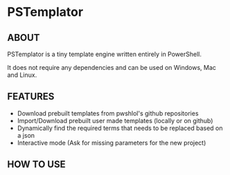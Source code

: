 # PSTemplator

## ABOUT

PSTemplator is a tiny template engine written entirely in PowerShell.

It does not require any dependencies and can be used on Windows, Mac and Linux.

## FEATURES

- Download prebuilt templates from pwshlol's github repositories
- Import/Download prebuilt user made templates (locally or on github)
- Dynamically find the required terms that needs to be replaced based on a json
- Interactive mode (Ask for missing parameters for the new project)

## HOW TO USE
